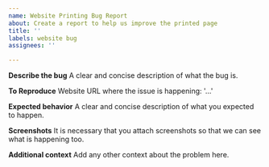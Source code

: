 ```yaml
---
name: Website Printing Bug Report
about: Create a report to help us improve the printed page
title: ''
labels: website bug
assignees: ''

---
```


**Describe the bug**
A clear and concise description of what the bug is.

**To Reproduce**
Website URL where the issue is happening: '...'

**Expected behavior**
A clear and concise description of what you expected to happen.

**Screenshots**
It is necessary that you attach screenshots so that we can see what is happening too.

**Additional context**
Add any other context about the problem here.
